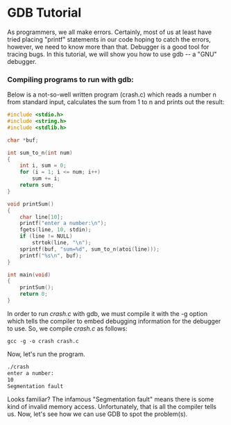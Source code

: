 # GDB Tutorial

As programmers, we all make errors. Certainly, most of us at least have tried placing "printf" statements in our code hoping to catch the errors, however, we need to know more than that. Debugger is a good tool for tracing bugs. In this tutorial, we will show you how to use gdb -- a "GNU" debugger. 

### Compiling programs to run with gdb:

Below is a not-so-well written program (crash.c) which reads a number n from standard input, calculates the sum from 1 to n and prints out the result:

```C
#include <stdio.h>
#include <string.h>
#include <stdlib.h>

char *buf;

int sum_to_n(int num)
{
    int i, sum = 0;
    for (i = 1; i <= num; i++)
        sum += i;
    return sum;
}

void printSum()
{
    char line[10];
    printf("enter a number:\n");
    fgets(line, 10, stdin);
    if (line != NULL)
        strtok(line, "\n");
    sprintf(buf, "sum=%d", sum_to_n(atoi(line)));
    printf("%s\n", buf);
}

int main(void)
{
    printSum();
    return 0;
}
```

In order to run *crash.c* with gdb, we must compile it with the -g option which tells the compiler to embed debugging information for the debugger to use. So, we compile *crash.c* as follows:

`gcc -g -o crash crash.c`

Now, let's run the program.

```bash
./crash
enter a number:
10
Segmentation fault
```

Looks familiar? The infamous "Segmentation fault" means there is some kind of invalid memory access. Unfortunately, that is all the compiler tells us. Now, let's see how we can use GDB to spot the problem(s).
